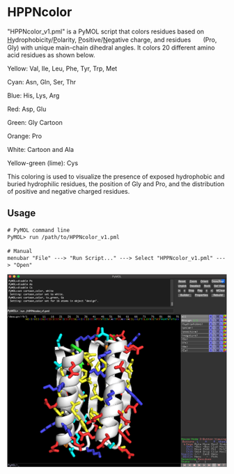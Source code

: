 # HPPNcolor

"HPPNcolor_v1.pml" is a PyMOL script that colors residues based on <ins>H</ins>ydrophobicity/<ins>P</ins>olarity, <ins>P</ins>ositive/<ins>N</ins>egative charge, and residues　　(Pro, Gly) with unique main-chain dihedral angles. It colors 20 different amino acid residues as shown below.

Yellow: Val, Ile, Leu, Phe, Tyr, Trp, Met

Cyan: Asn, Gln, Ser, Thr

Blue: His, Lys, Arg

Red: Asp, Glu

Green: Gly Cartoon

Orange: Pro

White: Cartoon and Ala

Yellow-green (lime): Cys

This coloring is used to visualize the presence of exposed hydrophobic and buried hydrophilic residues, the position of Gly and Pro, and the distribution of positive and negative charged residues.

## Usage
```
# PyMOL command line
PyMOL> run /path/to/HPPNcolor_v1.pml

# Manual 
menubar "File" ---> "Run Script..." ---> Select "HPPNcolor_v1.pml" ---> "Open"
```

<p align="center">
  <img src="./img/hppn_image.png" alt="alt text" width="1100px" align="middle"/>
</p>
